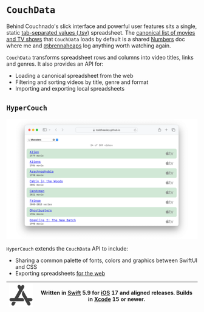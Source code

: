 # `CouchData`

Behind Couchnado's slick interface and powerful user features sits a single, static [tab-separated values (.tsv)](https://en.wikipedia.org/wiki/Tab-separated_values) spreadsheet. The [canonical list of movies and TV shows](https://toddheasley.github.io/couchnado/index.tsv) that `CouchData` loads by default is a shared [Numbers](https://www.apple.com/numbers) doc where me and [@brennaheaps](https://github.com/brennaheaps) log anything worth watching again.

`CouchData` transforms spreadsheet rows and columns into video titles, links and genres. It also provides an API for:

* Loading a canonical spreadsheet from the web
* Filtering and sorting videos by title, genre and format
* Importing and exporting local spreadsheets

## `HyperCouch`

![](../docs/hypercouch.png)

`HyperCouch` extends the `CouchData` API to include:

* Sharing a common palette of fonts, colors and graphics between SwiftUI and CSS
* Exporting spreadsheets [for the web](https://toddheasley.github.io/couchnado)

| ![](../docs/platform.svg) | Written in [Swift](https://developer.apple.com/documentation/swift) 5.9 for [iOS](https://developer.apple.com/ios) 17 and aligned releases. Builds in [Xcode](https://developer.apple.com/xcode) 15 or newer. |
| ----- | ----- |